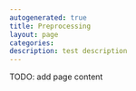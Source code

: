 ```yaml
---
autogenerated: true
title: Preprocessing
layout: page
categories:
description: test description
---
```


TODO: add page content
